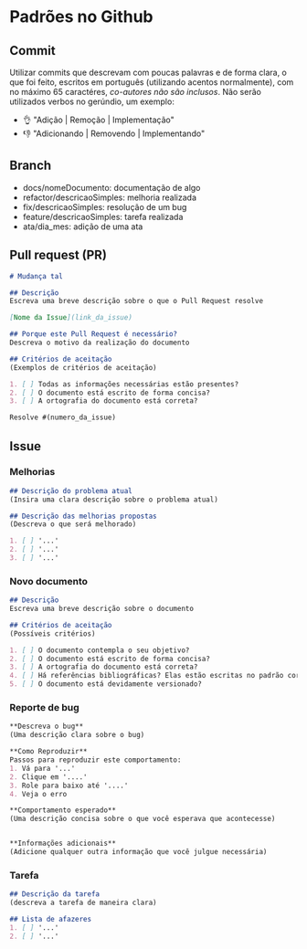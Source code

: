 # Padrões no Github

## Commit

Utilizar commits que descrevam com poucas palavras e de forma clara, o que foi feito, escritos em português (utilizando acentos normalmente), com no máximo 65 caractéres, *co-autores não são inclusos*. Não serão utilizados verbos no gerúndio, um exemplo:

- 👌 "Adição | Remoção | Implementação"
- 👎 "Adicionando | Removendo | Implementando"

## Branch

- docs/nomeDocumento: documentação de algo
- refactor/descricaoSimples: melhoria realizada
- fix/descricaoSimples: resolução de um bug
- feature/descricaoSimples: tarefa realizada
- ata/dia_mes: adição de uma ata

## Pull request (PR)

``` md
# Mudança tal

## Descrição 
Escreva uma breve descrição sobre o que o Pull Request resolve

[Nome da Issue](link_da_issue)

## Porque este Pull Request é necessário?
Descreva o motivo da realização do documento

## Critérios de aceitação
(Exemplos de critérios de aceitação)

1. [ ] Todas as informações necessárias estão presentes?
2. [ ] O documento está escrito de forma concisa?
3. [ ] A ortografia do documento está correta?

Resolve #(numero_da_issue) 
```

## Issue

### Melhorias

```markdown
## Descrição do problema atual
(Insira uma clara descrição sobre o problema atual)

## Descrição das melhorias propostas
(Descreva o que será melhorado)

1. [ ] '...'
2. [ ] '...'
3. [ ] '...'
```

### Novo documento

```markdown
## Descrição
Escreva uma breve descrição sobre o documento

## Critérios de aceitação
(Possíveis critérios)

1. [ ] O documento contempla o seu objetivo?
2. [ ] O documento está escrito de forma concisa?
3. [ ] A ortografia do documento está correta?
4. [ ] Há referências bibliográficas? Elas estão escritas no padrão correto?
5. [ ] O documento está devidamente versionado?
```

### Reporte de bug

```markdown
**Descreva o bug**
(Uma descrição clara sobre o bug)

**Como Reproduzir**
Passos para reproduzir este comportamento:
1. Vá para '...'
2. Clique em '....'
3. Role para baixo até '....'
4. Veja o erro

**Comportamento esperado**
(Uma descrição concisa sobre o que você esperava que acontecesse)


**Informações adicionais**
(Adicione qualquer outra informação que você julgue necessária)
```

### Tarefa

``` md
## Descrição da tarefa
(descreva a tarefa de maneira clara)

## Lista de afazeres
1. [ ] '...'
2. [ ] '...'
```
